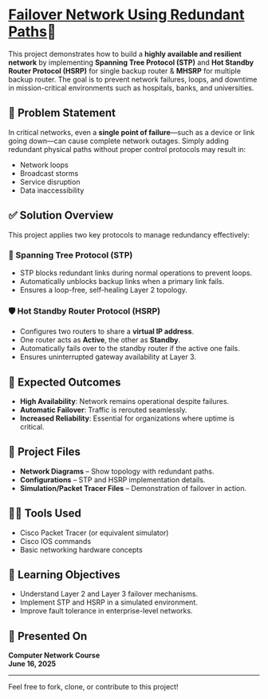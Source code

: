 # [Failover Network Using Redundant Paths](https://github.com/Istiaq-Alam/Failover-Network-Using-Redundant-Paths.git)🔗

This project demonstrates how to build a **highly available and resilient network** by implementing **Spanning Tree Protocol (STP)** and **Hot Standby Router Protocol (HSRP)** for single backup router & **MHSRP** for multiple backup router. The goal is to prevent network failures, loops, and downtime in mission-critical environments such as hospitals, banks, and universities.

## 📌 Problem Statement

In critical networks, even a **single point of failure**—such as a device or link going down—can cause complete network outages. Simply adding redundant physical paths without proper control protocols may result in:

- Network loops
- Broadcast storms
- Service disruption
- Data inaccessibility

## ✅ Solution Overview

This project applies two key protocols to manage redundancy effectively:

### 🔁 Spanning Tree Protocol (STP)
- STP blocks redundant links during normal operations to prevent loops.
- Automatically unblocks backup links when a primary link fails.
- Ensures a loop-free, self-healing Layer 2 topology.

### 🛡️ Hot Standby Router Protocol (HSRP)
- Configures two routers to share a **virtual IP address**.
- One router acts as **Active**, the other as **Standby**.
- Automatically fails over to the standby router if the active one fails.
- Ensures uninterrupted gateway availability at Layer 3.

## 🎯 Expected Outcomes

- **High Availability**: Network remains operational despite failures.
- **Automatic Failover**: Traffic is rerouted seamlessly.
- **Increased Reliability**: Essential for organizations where uptime is critical.

## 📂 Project Files

- **Network Diagrams** – Show topology with redundant paths.
- **Configurations** – STP and HSRP implementation details.
- **Simulation/Packet Tracer Files** – Demonstration of failover in action.

## 🧑‍💻 Tools Used

- Cisco Packet Tracer (or equivalent simulator)
- Cisco IOS commands
- Basic networking hardware concepts

## 🧠 Learning Objectives

- Understand Layer 2 and Layer 3 failover mechanisms.
- Implement STP and HSRP in a simulated environment.
- Improve fault tolerance in enterprise-level networks.

## 📅 Presented On

**Computer Network Course**  
**June 16, 2025**

---

Feel free to fork, clone, or contribute to this project!
